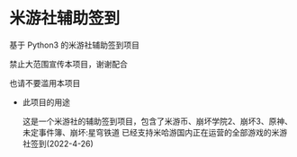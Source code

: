 # 米游社辅助签到

基于 Python3 的米游社辅助签到项目

禁止大范围宣传本项目，谢谢配合

也请不要滥用本项目

- 此项目的用途

  这是一个米游社的辅助签到项目，包含了米游币、崩坏学院2、崩坏3、原神、未定事件簿、崩坏:星穹铁道
  已经支持米哈游国内正在运营的全部游戏的米游社签到(2022-4-26)
